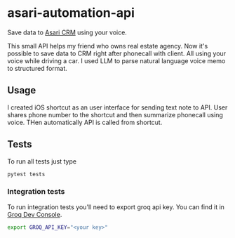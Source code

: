 # asari-automation-api

Save data to [Asari CRM](https://asaricrm.com/) using your voice.

This small API helps my friend who owns real estate agency. Now it's possible to save data to CRM right after phonecall with client. All using your voice while driving a car.
I used LLM to parse natural language voice memo to structured format.

## Usage
I created iOS shortcut as an user interface for sending text note to API.
User shares phone number to the shortcut and then summarize phonecall using voice. THen automatically API is called from shortcut.

## Tests
To run all tests just type
```
pytest tests
```

### Integration tests
To run integration tests you'll need to export groq api key.
You can find it in [Groq Dev Console](https://console.groq.com/keys).
```sh
export GROQ_API_KEY="<your key>"
```
